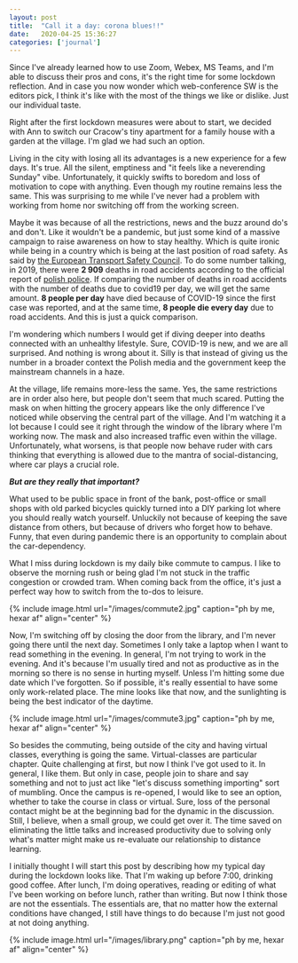 ```yaml
---
layout: post
title:  "Call it a day: corona blues!!"
date:   2020-04-25 15:36:27
categories: ['journal']
---
```

Since I've already learned how to use Zoom, Webex, MS Teams, and I'm able to discuss their pros and cons, it's the right time for some lockdown reflection. And in case you now wonder which web-conference SW is the editors pick, I think it's like with the most of the things we like or dislike. Just our individual taste. 

Right after the first lockdown measures were about to start, we decided with Ann to switch our Cracow's tiny apartment for a family house with a garden at the village. I'm glad we had such an option.

Living in the city with losing all its advantages is a new experience for a few days. It's true. All the silent, emptiness and "it feels like a neverending Sunday" vibe. Unfortunately, it quickly swifts to boredom and loss of motivation to cope with anything. Even though my routine remains less the same. This was surprising to me while I've never had a problem with working from home nor switching off from the working screen.

Maybe it was because of all the restrictions, news and the buzz around do's and don't. Like it wouldn't be a pandemic, but just some kind of a massive campaign to raise awareness on how to stay healthy. Which is quite ironic while being in a country which is being at the last position of road safety. As said by [the European Transport Safety Council](https://etsc.eu/euroadsafetydata/). To do some number talking, in 2019, there were **2 909** deaths in road accidents according to the official report of [polish police](http://statystyka.policja.pl/st/ruch-drogowy/76562,Wypadki-drogowe-raporty-roczne.html). If comparing the number of deaths in road accidents with the number of deaths due to covid19 per day, we will get the same amount. **8 people per day** have died because of COVID-19 since the first case was reported, and at the same time, **8 people die every day** due to road accidents. And this is just a quick comparison.

I'm wondering which numbers I would get if diving deeper into deaths connected with an unhealthy lifestyle. Sure, COVID-19 is new, and we are all surprised. And nothing is wrong about it. Silly is that instead of giving us the number in a broader context the Polish media and the government keep the mainstream channels in a haze.

At the village, life remains more-less the same. Yes, the same restrictions are in order also here, but people don't seem that much scared. Putting the mask on when hitting the grocery appears like the only difference I've noticed while observing the central part of the village. And I'm watching it a lot because I could see it right through the window of the library where I'm working now. The mask and also increased traffic even within the village. Unfortunately, what worsens, is that people now behave ruder with cars thinking that everything is allowed due to the mantra of social-distancing, where car plays a crucial role. 

***But are they really that important?*** 

What used to be public space in front of the bank, post-office or small shops with old parked bicycles quickly turned into a DIY parking lot where you should really watch yourself. Unluckily not because of keeping the save distance from others, but because of drivers who forget how to behave. Funny, that even during pandemic there is an opportunity to complain about the car-dependency.

What I miss during lockdown is my daily bike commute to campus. I like to observe the morning rush or being glad I'm not stuck in the traffic congestion or crowded tram. When coming back from the office, it's just a perfect way how to switch from the to-dos to leisure.

{% include image.html url="/images/commute2.jpg" caption="ph by me, hexar af" align="center" %}

Now, I'm switching off by closing the door from the library, and I'm never going there until the next day. Sometimes I only take a laptop when I want to read something in the evening. In general, I'm not trying to work in the evening. And it's because I'm usually tired and not as productive as in the morning so there is no sense in hurting myself. Unless I'm hitting some due date which I've forgotten. So if possible, it's really essential to have some only work-related place. The mine looks like that now, and the sunlighting is being the best indicator of the daytime.

{% include image.html url="/images/commute3.jpg" caption="ph by me, hexar af" align="center" %}

So besides the commuting, being outside of the city and having virtual classes, everything is going the same. Virtual-classes are particular chapter. Quite challenging at first, but now I think I've got used to it. In general, I like them. But only in case, people join to share and say something and not to just act like "let's discuss something importing" sort of mumbling. Once the campus is re-opened, I would like to see an option, whether to take the course in class or virtual. Sure, loss of the personal contact might be at the beginning bad for the dynamic in the discussion. Still, I believe, when a small group, we could get over it. The time saved on eliminating the little talks and increased productivity due to solving only what's matter might make us re-evaluate our relationship to distance learning.

I initially thought I will start this post by describing how my typical day during the lockdown looks like. That I'm waking up before 7:00, drinking good coffee. After lunch, I'm doing operatives, reading or editing of what I've been working on before lunch, rather than writing. But now I think those are not the essentials. The essentials are, that no matter how the external conditions have changed, I still have things to do because I'm just not good at not doing anything.

{% include image.html url="/images/library.png" caption="ph by me, hexar af" align="center" %}